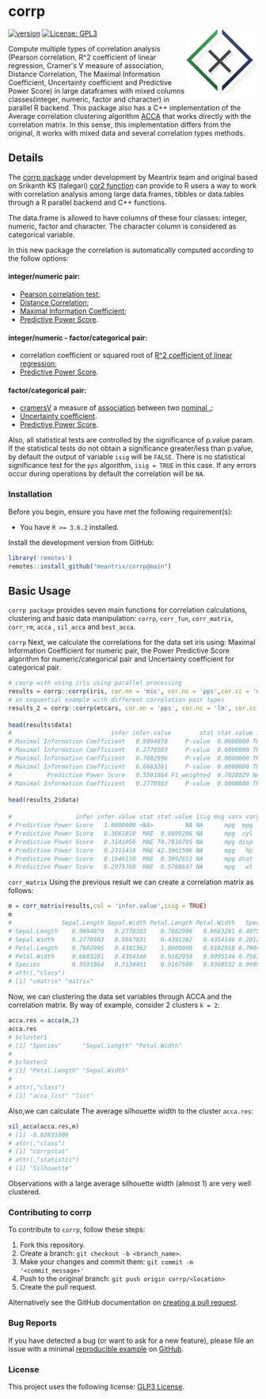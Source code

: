 # corrp  
<a href='http://meantrix.com'><img src='man/figures/logo.png' align="right" height="139" /></a>
<!-- badges: start -->

[![version](https://img.shields.io/badge/version-0.6.0-green.svg)](https://semver.org)
[![License: GPL3](https://img.shields.io/badge/License-GPL3-green.svg)](https://www.gnu.org/licenses/gpl-3.0.en.html)

<!-- badges: end -->

Compute multiple types of correlation analysis (Pearson correlation, R^2  coefficient of linear regression, Cramer's V measure of association, Distance Correlation, The Maximal Information Coefficient, Uncertainty coefficient and Predictive Power Score) in large dataframes with mixed columns classes(integer, numeric, factor and character) in parallel R backend.
This package also has a C++ implementation of the Average correlation clustering algorithm [ACCA](https://www.sciencedirect.com/science/article/pii/S1532046410000158) 
that works directly with the correlation matrix. In this sense, this implementation differs from the original,
it works with mixed data and several correlation types methods.

## Details

The [corrp package](https://github.com/meantrix/corrP) under development by Meantrix team and original based on Srikanth KS (talegari) [cor2 function](https://github.com/talegari/sidekicks/) can provide to R users a way to work with correlation analysis among large data.frames, tibbles or data.tables through a R parallel backend and C++ functions.

The data.frame is allowed to have columns of these four classes: integer, numeric, factor and character. The character column is considered as categorical variable.

In this new package the correlation is automatically computed according to the follow options: 

#### integer/numeric pair:
- [Pearson correlation test](https://en.wikipedia.org/wiki/Pearson_correlation_coefficient);
- [Distance Correlation](https://en.wikipedia.org/wiki/Distance_correlation);
- [Maximal Information Coefficient](https://en.wikipedia.org/wiki/Maximal_information_coefficient);
- [Predictive Power Score](https://github.com/paulvanderlaken/ppsr).

#### integer/numeric - factor/categorical pair:
- correlation coefficient or squared root of [R^2 coefficient of linear regression](https://en.wikipedia.org/wiki/Coefficient_of_determination);
- [Predictive Power Score](https://github.com/paulvanderlaken/ppsr).

#### factor/categorical pair:
- [cramersV](https://en.wikipedia.org/wiki/Cramér's_V) a measure of [association](https://en.wikipedia.org/wiki/Association_(statistics)) between two [nominal .](https://en.wikipedia.org/wiki/Nominal_data#Nominal_scale);
- [Uncertainty coefficient](https://en.wikipedia.org/wiki/Uncertainty_coefficient).
- [Predictive Power Score](https://github.com/paulvanderlaken/ppsr).


Also, all statistical tests are controlled by the significance of
p.value param. If the statistical tests do not obtain a significance greater/less
than p.value, by default the output of variable `isig` will be `FALSE`.
There is no statistical significance test for the `pps` algorithm, `isig = TRUE` in this case.
If any errors occur during operations by default the correlation will be `NA`.


### Installation

Before you begin, ensure you have met the following requirement(s):

- You have `R >= 3.6.2` installed.


Install the development version from GitHub:

```r
library('remotes')
remotes::install_github("meantrix/corrp@main")
```

## Basic Usage

`corrp package` provides seven main functions for correlation calculations, clustering and basic data manipulation: `corrp`,
`corr_fun`, `corr_matrix`, `corr_rm`, `acca` , `sil_acca` and `best_acca`.

`corrp` Next, we calculate the correlations for the data set iris using: Maximal Information Coefficient for numeric pair, the Power Predictive Score algorithm for numeric/categorical pair and Uncertainty coefficient for categorical pair.

```r
# coorp with using iris using parallel processing
results = corrp::corrp(iris, cor.nn = 'mic', cor.nc = 'pps',cor.cc = 'uncoef', n.cores = 2 , verbose = FALSE)
# an sequential example with different correlation pair types
results_2 = corrp::corrp(mtcars, cor.nn = 'pps', cor.nc = 'lm', cor.cc = 'cramersV', parallel = FALSE, verbose = FALSE)

head(results$data)
#                            infer infer.value        stat stat.value isig msg         varx         vary
# Maximal Information Coefficient   0.9994870     P-value  0.0000000 TRUE      Sepal.Length Sepal.Length
# Maximal Information Coefficient   0.2770503     P-value  0.0000000 TRUE      Sepal.Length  Sepal.Width
# Maximal Information Coefficient   0.7682996     P-value  0.0000000 TRUE      Sepal.Length Petal.Length
# Maximal Information Coefficient   0.6683281     P-value  0.0000000 TRUE      Sepal.Length  Petal.Width
#          Predictive Power Score   0.5591864 F1_weighted  0.7028029 NA        Sepal.Length      Species
# Maximal Information Coefficient   0.2770503     P-value  0.0000000 TRUE      Sepal.Width Sepal.Length

head(results_2$data)

#                  infer infer.value stat stat.value isig msg varx vary
# Predictive Power Score   1.0000000 <NA>         NA NA      mpg  mpg
# Predictive Power Score   0.3861810  MAE  0.8899206 NA      mpg  cyl
# Predictive Power Score   0.3141056  MAE 74.7816795 NA      mpg disp
# Predictive Power Score   0.2311418  MAE 42.3961506 NA      mpg   hp
# Predictive Power Score   0.1646116  MAE  0.3992651 NA      mpg drat
# Predictive Power Score   0.2075760  MAE  0.5768637 NA      mpg   wt

```

`corr_matrix` Using the previous result we can create a correlation matrix as follows:

```r
m = corr_matrix(results,col = 'infer.value',isig = TRUE)
m
#              Sepal.Length Sepal.Width Petal.Length Petal.Width   Species
# Sepal.Length    0.9994870   0.2770503    0.7682996   0.6683281 0.4075487
# Sepal.Width     0.2770503   0.9967831    0.4391362   0.4354146 0.2012876
# Petal.Length    0.7682996   0.4391362    1.0000000   0.9182958 0.7904907
# Petal.Width     0.6683281   0.4354146    0.9182958   0.9995144 0.7561113
# Species         0.5591864   0.3134401    0.9167580   0.9398532 0.9999758
# attr(,"class")
# [1] "cmatrix" "matrix" 
```
Now, we can clustering the data set variables through ACCA and the correlation matrix.
By way of example, consider 2 clusters `k = 2`:

```r
acca.res = acca(m,2)
acca.res
# $cluster1
# [1] "Species"      "Sepal.Length" "Petal.Width" 
# 
# $cluster2
# [1] "Petal.Length" "Sepal.Width" 
# 
# attr(,"class")
# [1] "acca_list" "list"     
```

Also,we can calculate The average silhouette width to the cluster `acca.res`:

```r
sil_acca(acca.res,m)
# [1] -0.02831006
# attr(,"class")
# [1] "corrpstat"
# attr(,"statistic")
# [1] "Silhouette"
```
Observations with a large average silhouette width (almost 1) are very well clustered.


### Contributing to corrp

To contribute to `corrp`, follow these steps:

1. Fork this repository.
2. Create a branch: `git checkout -b <branch_name>`.
3. Make your changes and commit them: `git commit -m '<commit_message>'`
4. Push to the original branch: `git push origin corrp/<location>`
5. Create the pull request.

Alternatively see the GitHub documentation on [creating a pull request](https://help.github.com/en/github/collaborating-with-issues-and-pull-requests/creating-a-pull-request).

### Bug Reports

If you have detected a bug (or want to ask for a new feature), please file an issue with a minimal [reproducible example](https://www.tidyverse.org/help/#reprex) on [GitHub](https://github.com/meantrix/corrp/issues).

### License

This project uses the following license: [GLP3 License](<https://github.com/meantrix/corrp/blob/master/LICENSE.md>).










